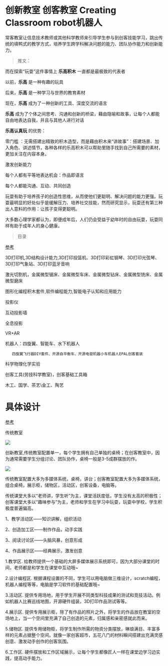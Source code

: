 # 创新教室 创客教室 Creating Classroom    robot机器人 

常客教室让信息技术教师或其他科学教师来引导学生参与到创客技能学习，跳出传统的填鸭式的教学方式，培养学生跨学科解决问题的能力、团队协作能力和创新能力。

> 推文：

而在探索“玩耍”这件事情上 **乐高积木** 一直都是最极致的代表者

以前，**乐高** 是一种有趣的玩具

后来，**乐高** 是一种学习与世界的教育素材

现在，**乐高** 成为了一种创新的工具、深度交流的语言

**乐高** 成为了个体之间思考、沟通和创新的桥梁，藉由隐喻和故事，让每个人都能自由地表达自我，并且与其他人进行对话

**乐高认真玩** 的优势：

零门槛 ：无需搭建出精致的积木造型，而是藉由积木来“讲故事”：搭建场景、加入角色、讲述情节，各种各样的乐高积木可以帮助里随手找到自己所需要的素材，更加关注在内容本身。

激发创新能力

每个人都有平等地表达机会：作品即语言

每个人都能沟通、互动、共同创造

玩耍有助于培养孩子的创造性思维，从而使他们更聪明、解决问题的能力更强。玩耍最明显的好处似乎是缓解压力、培养社交技能，然而研究显示，玩耍还有第三种出人意料的作用：让孩子变得更聪明。

大多数心理学家都认为，即便成年后，人们仍会受益于幼年时的自由玩耍，玩耍同样有助于成年人的身心健康。


> 目录

[参考](http://www.mak-er.com/kjjs/1053.html)

3D打印机,3D结构设计能力,3D打印投篮机、3D打印彩虹钢琴、3D打印光弦琴、3D打印气象站、3D打印蓝牙音响

激光切割机，金属微型锯床、金属微型车床、金属微型钻床、金属微型铣床、金属微型磨床

图形化编程积木套件,软件编程能力,智能电子认知和应用能力

投影仪

互动投影墙

全息投影

VR+AR

机器人：四旋翼、智能车、水下机器人

       四旋翼飞行器DIY套件、开源自平衡车、开源电驱机器小车机器人EPAL创客套装
       
科学物理化学实验

创客工具(劳技科学教室)，创客基础工具箱

木工、国学、茶艺\金工、陶艺



# 具体设计
[参考](https://www.sohu.com/a/244345430_100177167)

传统教室

![](https://5b0988e595225.cdn.sohucs.com/images/20180731/7d1868319835473ca5d14100cb2467c8.png)

创新教室,传统教室配置单一，每个学生拥有自己单独的桌椅；在创客教室中，因为通常需要学生分组讨论、团队协作，桌椅一般是3-5成群摆放的作。

![](https://5b0988e595225.cdn.sohucs.com/images/20180731/67f83a68b1804433bd1eca6093ce7d74.jpeg)

传统教室配置大多为多媒体系统，桌椅，讲台；创客教室配置大多为多媒体系统，组合桌椅，展示柜，储物区，活动区，创客设备，电脑等。

传统课堂大多以“老师讲，学生听”为主，课堂活跃度低，学生没有太高的积极性；创客课堂大多以“趣味参与”为主，老师和学生在学习中玩耍，玩耍中学校，学生积极度普遍偏高。

1、教学活动区——知识讲解，组织活动

2、创造加工区——制作作品，动手实践

3、阅读讨论区——头脑风暴，创意形成

4、作品展示区——经典展示，激发创意

1.教学区. 给教师提供一个基础的大屏多媒体展示系统即可，因为大部分课堂的时间，老师都是和学生在课堂中互动哦~

2.设计编程区. 根据课程设置的不同，学生可以用电脑做三维设计，scratch编程，机器人编程等等，电脑是学习软件的基础配置哦~

3.活动区. 提供专用场地，用于学生开展不同类型科技成果的测试和竞技活动。例如机器人比赛巡线地图，开源硬件组装，3D打印作品测试等等。

4.展示区. 提供专用展示柜，除了有作品的照片之外，将学生的作品放在教室的空场地上，当一个空间里充满了自己创造的元素，归属感和亲密感就此而来。

5.储物区. 提供专用储物柜，将学生制作所需的物资分类摆放，琳琅满目、丰富多样的元素占据整个空间。就像一家创客超市，五花八门的材料瞬间搭建出充满灵感创意、激发动手创作的创客氛围。

6.工作区. 硬件摆放和工作区域展示，让每个学生都像匠人一样在课堂边学习边实践，提高动手能力。


